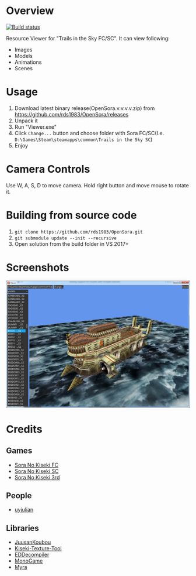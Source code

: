 # Overview
[![Build status](https://ci.appveyor.com/api/projects/status/nhryaguc3murmq8q?svg=true)](https://ci.appveyor.com/project/RomanShapiro/opensora)

Resource Viewer for "Trails in the Sky FC/SC".
It can view following:
* Images
* Models
* Animations
* Scenes

# Usage
1. Download latest binary release(OpenSora.v.v.v.v.zip) from https://github.com/rds1983/OpenSora/releases
2. Unpack it
3. Run "Viewer.exe"
4. Click `Change...` button and choose folder with Sora FC/SC(I.e. `D:\Games\Steam\steamapps\common\Trails in the Sky SC`)
5. Enjoy

# Camera Controls
Use W, A, S, D to move camera.
Hold right button and move mouse to rotate it.

# Building from source code
1. `git clone https://github.com/rds1983/OpenSora.git`
2. `git submodule update --init --recursive`
3. Open solution from the build folder in VS 2017+

# Screenshots
![](/images/OpenSora.png)

# Credits
## Games
* [Sora No Kiseki FC](https://store.steampowered.com/app/251150/The_Legend_of_Heroes_Trails_in_the_Sky/)
* [Sora No Kiseki SC](https://store.steampowered.com/app/251290/The_Legend_of_Heroes_Trails_in_the_Sky_SC/)
* [Sora No Kiseki 3rd](https://store.steampowered.com/app/436670/The_Legend_of_Heroes_Trails_in_the_Sky_the_3rd/)

## People
* [uyjulian](https://github.com/uyjulian)

## Libraries
* [JuusanKoubou](https://github.com/Ouroboros/JuusanKoubou)
* [Kiseki-Texture-Tool](https://github.com/Sewer56/Kiseki-Texture-Tool)
* [EDDecompiler](https://github.com/ZhenjianYang/EDDecompiler)
* [MonoGame](http://www.monogame.net/)
* [Myra](https://github.com/rds1983/Myra)
